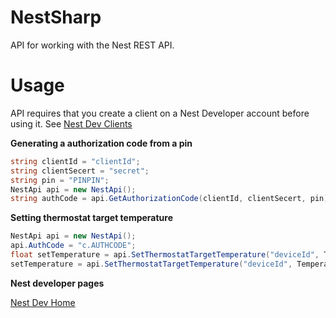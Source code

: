 NestSharp
=========

API for working with the Nest REST API.

Usage
=========
API requires that you create a client on a Nest Developer account before using it. See [Nest Dev Clients]

**Generating a authorization code from a pin**
```C#
string clientId = "clientId";
string clientSecert = "secret";
string pin = "PINPIN";
NestApi api = new NestApi();
string authCode = api.GetAuthorizationCode(clientId, clientSecert, pin);
```

**Setting thermostat target temperature**
```C#
NestApi api = new NestApi();
api.AuthCode = "c.AUTHCODE";
float setTemperature = api.SetThermostatTargetTemperature("deviceId", TemperatureScale.Fahrenheit, 72);
setTemperature = api.SetThermostatTargetTemperature("deviceId", TemperatureScale.Celsius, 23.5f);
```

**Nest developer pages**

[Nest Dev Home]

[Nest Dev Home]:https://developer.nest.com/
[Nest Dev Clients]:https://developer.nest.com/clients